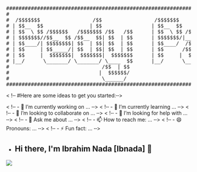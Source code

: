 <pre>  
########################################################################################
#                                                                                      #
#  /$$$$$$$                 /$$                 /$$$$$$$                               #
# | $$__  $$               | $$                | $$__  $$                              #
# | $$  \ $$ /$$$$$$   /$$$$$$$ /$$   /$$      | $$  \ $$ /$$$$$$   /$$$$$$   /$$$$$$  #
# | $$$$$$$//$$__  $$ /$$__  $$| $$  | $$      | $$$$$$$/|____  $$ /$$__  $$ /$$__  $$ #
# | $$____/| $$$$$$$$| $$  | $$| $$  | $$      | $$____/  /$$$$$$$| $$  \ $$| $$$$$$$$ #
# | $$     | $$_____/| $$  | $$| $$  | $$      | $$      /$$__  $$| $$  | $$| $$_____/ #
# | $$     |  $$$$$$$|  $$$$$$$|  $$$$$$$      | $$     |  $$$$$$$|  $$$$$$$|  $$$$$$$ #
# |__/      \_______/ \_______/ \____  $$      |__/      \_______/ \____  $$ \_______/ #
#                              /$$  | $$                          /$$  \ $$            #
#                             |  $$$$$$/                         |  $$$$$$/            #
#                              \______/                           \______/             #
########################################################################################
</pre>

< !╌ #Here are some ideas to get you started:╌>

< !╌ - 🔭 I’m currently working on ... ╌>
< !╌ - 🌱 I’m currently learning ... ╌>
< !╌ - 👯 I’m looking to collaborate on ... ╌>
< !╌ - 🤔 I’m looking for help with ... ╌>
< !╌ - 💬 Ask me about ... ╌>
< !╌ - 📫 How to reach me: ... ╌>
< !╌ - 😄 Pronouns: ... ╌>
< !╌ - ⚡ Fun fact: ... ╌>

- ## Hi there, I'm Ibrahim Nada [Ibnada] 👋 


![](https://badge.mediaplus.ma/binary/ibnada)


